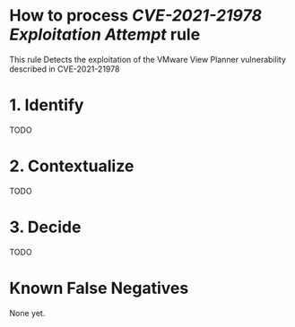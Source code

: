 # How to process *CVE-2021-21978 Exploitation Attempt* rule
This rule Detects the exploitation of the VMware View Planner vulnerability described in CVE-2021-21978

# 1. Identify
TODO

# 2. Contextualize
TODO

# 3. Decide
TODO

# Known False Negatives
None yet.
